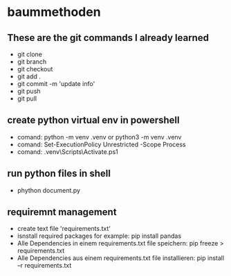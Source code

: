 # baummethoden

## These are the git commands I already learned

- git clone
- git branch
- git checkout
- git add .
- git commit -m 'update info'
- git push
- git pull

## create python virtual env in powershell

- comand: python -m venv .venv or python3 -m venv .venv
- comand: Set-ExecutionPolicy Unrestricted -Scope Process
- comand: .venv\Scripts\Activate.ps1

## run python files in shell

- phython document.py

## requiremnt management

- create text file 'requirements.txt'
- isnstall required packages for example: pip install pandas
- Alle Dependencies in einem requirements.txt file speichern: pip freeze > requirements.txt
- Alle Dependencies aus einem requirements.txt file installieren: pip install –r requirements.txt